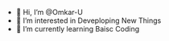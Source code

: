 - 👋 Hi, I’m @Omkar-U
- 👀 I’m interested in Deveploping New Things
- 🌱 I’m currently learning Baisc Coding 

<!---
Omkar-U/Omkar-U is a ✨ special ✨ repository because its `README.md` (this file) appears on your GitHub profile.
You can click the Preview link to take a look at your changes.
--->
